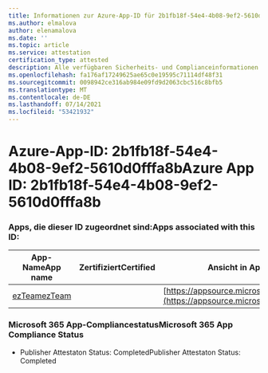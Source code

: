 ```yaml
---
title: Informationen zur Azure-App-ID für 2b1fb18f-54e4-4b08-9ef2-5610d0fffa8b
ms.author: elmalova
author: elenamalova
ms.date: ''
ms.topic: article
ms.service: attestation
certification_type: attested
description: Alle verfügbaren Sicherheits- und Complianceinformationen für 2b1fb18f-54e4-4b08-9ef2-5610d0fffa8b.
ms.openlocfilehash: fa176af17249625ae65c0e19595c71114df48f31
ms.sourcegitcommit: 0098942ce316ab984e09fd9d2063cbc516c8bfb5
ms.translationtype: MT
ms.contentlocale: de-DE
ms.lasthandoff: 07/14/2021
ms.locfileid: "53421932"
---
```

# <a name="azure-app-id-2b1fb18f-54e4-4b08-9ef2-5610d0fffa8b"></a><span data-ttu-id="c04a7-103">Azure-App-ID: 2b1fb18f-54e4-4b08-9ef2-5610d0fffa8b</span><span class="sxs-lookup"><span data-stu-id="c04a7-103">Azure App ID: 2b1fb18f-54e4-4b08-9ef2-5610d0fffa8b</span></span>


### <a name="apps-associated-with-this-id"></a><span data-ttu-id="c04a7-104">Apps, die dieser ID zugeordnet sind:</span><span class="sxs-lookup"><span data-stu-id="c04a7-104">Apps associated with this ID:</span></span>
| <span data-ttu-id="c04a7-105">**App-Name**</span><span class="sxs-lookup"><span data-stu-id="c04a7-105">**App name**</span></span> | <span data-ttu-id="c04a7-106">**Zertifiziert**</span><span class="sxs-lookup"><span data-stu-id="c04a7-106">**Certified**</span></span> | <span data-ttu-id="c04a7-107">**Ansicht in AppSource**</span><span class="sxs-lookup"><span data-stu-id="c04a7-107">**View in AppSource**</span></span> |
|-|-|-|
| [<span data-ttu-id="c04a7-108">ezTeam</span><span class="sxs-lookup"><span data-stu-id="c04a7-108">ezTeam</span></span>](https://docs.microsoft.com/en-us/microsoft-365-app-certification/forward/WA200002546) |  | [https://appsource.microsoft.com/product/office/WA200002546](https://appsource.microsoft.com/product/office/WA200002546) |

### <a name="microsoft-365-app-compliance-status"></a><span data-ttu-id="c04a7-109">Microsoft 365 App-Compliancestatus</span><span class="sxs-lookup"><span data-stu-id="c04a7-109">Microsoft 365 App Compliance Status</span></span>
- <span data-ttu-id="c04a7-110">Publisher Attestaton Status: Completed</span><span class="sxs-lookup"><span data-stu-id="c04a7-110">Publisher Attestaton Status: Completed</span></span>
